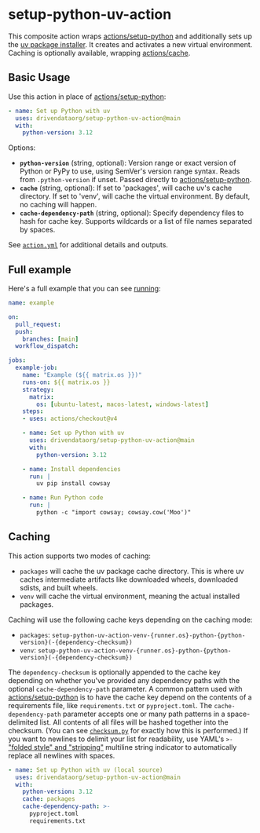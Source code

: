 # setup-python-uv-action

This composite action wraps [actions/setup-python](https://github.com/actions/setup-python) and additionally sets up the [uv package installer](https://github.com/astral-sh/uv). It creates and activates a new virtual environment. Caching is optionally available, wrapping [actions/cache](https://github.com/actions/cache).

## Basic Usage

Use this action in place of [actions/setup-python](https://github.com/actions/setup-python):

```yaml
- name: Set up Python with uv
  uses: drivendataorg/setup-python-uv-action@main
  with:
    python-version: 3.12
```

Options: 

- **`python-version`** (string, optional): Version range or exact version of Python or PyPy to use, using SemVer's version range syntax. Reads from `.python-version` if unset. Passed directly to [actions/setup-python](https://github.com/actions/setup-python).
- **`cache`** (string, optional): If set to 'packages', will cache uv's cache directory. If set to 'venv', will cache the virtual environment. By default, no caching will happen.
- **`cache-dependency-path`** (string, optional): Specify dependency files to hash for cache key. Supports wildcards or a list of file names separated by spaces.

See [`action.yml`](./action.yml) for additional details and outputs.

## Full example

Here's a full example that you can see [running]():

```yaml
name: example

on: 
  pull_request:
  push: 
    branches: [main]
  workflow_dispatch:

jobs:
  example-job:
    name: "Example (${{ matrix.os }})"
    runs-on: ${{ matrix.os }}
    strategy:
      matrix:
        os: [ubuntu-latest, macos-latest, windows-latest]
    steps:
    - uses: actions/checkout@v4

    - name: Set up Python with uv
      uses: drivendataorg/setup-python-uv-action@main
      with:
        python-version: 3.12

    - name: Install dependencies
      run: |
        uv pip install cowsay

    - name: Run Python code
      run: |
        python -c "import cowsay; cowsay.cow('Moo')"
```

## Caching

This action supports two modes of caching: 

- `packages` will cache the uv package cache directory. This is where uv caches intermediate artifacts like downloaded wheels, downloaded sdists, and built wheels. 
- `venv` will cache the virtual environment, meaning the actual installed packages. 

Caching will use the following cache keys depending on the caching mode:

- `packages`: `setup-python-uv-action-venv-{runner.os}-python-{python-version}(-{dependency-checksum})`
- `venv`: `setup-python-uv-action-venv-{runner.os}-python-{python-version}(-{dependency-checksum})`

The `dependency-checksum` is optionally appended to the cache key depending on whether you've provided any dependency paths with the optional `cache-dependency-path` parameter. A common pattern used with [actions/setup-python](https://github.com/actions/setup-python) is to have the cache key depend on the contents of a requirements file, like `requirements.txt` or `pyproject.toml`. The `cache-dependency-path` parameter accepts one or many path patterns in a space-delimited list. All contents of all files will be hashed together into the checksum. (You can see [`checksum.py`](./checksum.py) for exactly how this is performed.) If you want to newlines to delimit your list for readability, use YAML's `>-` ["folded style" and "stripping"](https://yaml-multiline.info/) multiline string indicator to automatically replace all newlines with spaces.

```yaml
- name: Set up Python with uv (local source)
  uses: drivendataorg/setup-python-uv-action@main
  with:
    python-version: 3.12
    cache: packages
    cache-dependency-path: >-
      pyproject.toml
      requirements.txt
```

